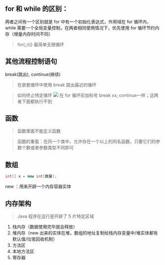 ## for 和 while 的区别：
两者之间有一个区别就是 for 中有一个初始化表达式，作用域在 for 循环内，while 需要一个全局变量控制，在两者相同使用情况下，优先使用 for 循环节约内存（增量内存时间不同）

> for(;;){} 最简单无限循环

## 其他流程控制语句
break(跳出), continue(继续)

> 在嵌套循环中使用 break 跳出最近的循环

> 如何终止特定循环
![](http://ww1.sinaimg.cn/large/006rAlqhly1fte19e3192j30cy07ptah.jpg)
在 for 循环前加标号 break xx; continue一样；这两者下面都执行不到

## 函数
> 函数里面不能定义函数

> 函数的重载：在同一个类中，允许存在一个以上的同名函数，只要它们的参数个数或者参数类型不同即可

## 数组
```java
int[] x = new int[数量];
```
new ：用来开辟一个内存容器实体

## 内存架构
> Java 程序在运行是开辟了 5 片特定区域
1. 栈内存（数据使用完毕就会释放）
2. 堆内存（new 出来的实体在堆，数组的地址复制给栈内存变量中/堆实体都有默认值/垃圾回收机制）
3. 方法区
4. 本地方法区
5. 寄存器
